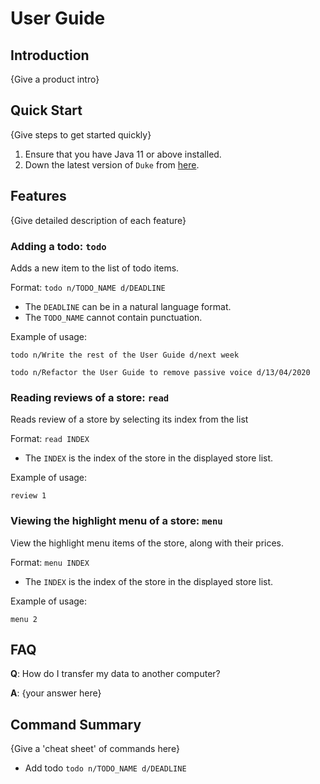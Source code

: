 # User Guide

## Introduction

{Give a product intro}

## Quick Start

{Give steps to get started quickly}

1. Ensure that you have Java 11 or above installed.
1. Down the latest version of `Duke` from [here](http://link.to/duke).

## Features 

{Give detailed description of each feature}

### Adding a todo: `todo`
Adds a new item to the list of todo items.

Format: `todo n/TODO_NAME d/DEADLINE`

* The `DEADLINE` can be in a natural language format.
* The `TODO_NAME` cannot contain punctuation.  

Example of usage: 

`todo n/Write the rest of the User Guide d/next week`

`todo n/Refactor the User Guide to remove passive voice d/13/04/2020`

### Reading reviews of a store: `read`
Reads review of a store by selecting its index from the list

Format: `read INDEX`

* The `INDEX` is the index of the store in the displayed store list.

Example of usage:

`review 1`

### Viewing the highlight menu of a store: `menu`
View the highlight menu items of the store, along with their prices.

Format: `menu INDEX`

* The `INDEX` is the index of the store in the displayed store list.

Example of usage:

`menu 2`


## FAQ

**Q**: How do I transfer my data to another computer? 

**A**: {your answer here}

## Command Summary

{Give a 'cheat sheet' of commands here}

* Add todo `todo n/TODO_NAME d/DEADLINE`
